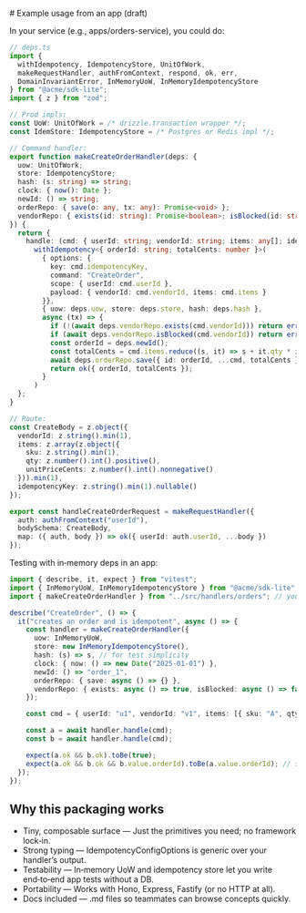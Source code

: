 # Example usage from an app (draft)

In your service (e.g., apps/orders-service), you could do:

```ts
// deps.ts
import {
  withIdempotency, IdempotencyStore, UnitOfWork,
  makeRequestHandler, authFromContext, respond, ok, err,
  DomainInvariantError, InMemoryUoW, InMemoryIdempotencyStore
} from "@acme/sdk-lite";
import { z } from "zod";

// Prod impls:
const UoW: UnitOfWork = /* drizzle.transaction wrapper */;
const IdemStore: IdempotencyStore = /* Postgres or Redis impl */;

// Command handler:
export function makeCreateOrderHandler(deps: {
  uow: UnitOfWork;
  store: IdempotencyStore;
  hash: (s: string) => string;
  clock: { now(): Date };
  newId: () => string;
  orderRepo: { save(o: any, tx: any): Promise<void> };
  vendorRepo: { exists(id: string): Promise<boolean>; isBlocked(id: string): Promise<boolean> };
}) {
  return {
    handle: (cmd: { userId: string; vendorId: string; items: any[]; idempotencyKey: string | null }) =>
      withIdempotency<{ orderId: string; totalCents: number }>(
        { options: {
          key: cmd.idempotencyKey,
          command: "CreateOrder",
          scope: { userId: cmd.userId },
          payload: { vendorId: cmd.vendorId, items: cmd.items }
        }},
        { uow: deps.uow, store: deps.store, hash: deps.hash },
        async (tx) => {
          if (!(await deps.vendorRepo.exists(cmd.vendorId))) return err(new DomainInvariantError("Vendor does not exist"));
          if (await deps.vendorRepo.isBlocked(cmd.vendorId)) return err(new DomainInvariantError("Vendor is blocked"));
          const orderId = deps.newId();
          const totalCents = cmd.items.reduce((s, it) => s + it.qty * it.unitPriceCents, 0);
          await deps.orderRepo.save({ id: orderId, ...cmd, totalCents }, tx);
          return ok({ orderId, totalCents });
        }
      )
  };
}

// Route:
const CreateBody = z.object({
  vendorId: z.string().min(1),
  items: z.array(z.object({
    sku: z.string().min(1),
    qty: z.number().int().positive(),
    unitPriceCents: z.number().int().nonnegative()
  })).min(1),
  idempotencyKey: z.string().min(1).nullable()
});

export const handleCreateOrderRequest = makeRequestHandler({
  auth: authFromContext("userId"),
  bodySchema: CreateBody,
  map: ({ auth, body }) => ok({ userId: auth.userId, ...body })
});
```

Testing with in‑memory deps in an app:

```ts
import { describe, it, expect } from "vitest";
import { InMemoryUoW, InMemoryIdempotencyStore } from "@acme/sdk-lite";
import { makeCreateOrderHandler } from "../src/handlers/orders"; // your app code

describe("CreateOrder", () => {
  it("creates an order and is idempotent", async () => {
    const handler = makeCreateOrderHandler({
      uow: InMemoryUoW,
      store: new InMemoryIdempotencyStore(),
      hash: (s) => s, // for test simplicity
      clock: { now: () => new Date("2025-01-01") },
      newId: () => "order_1",
      orderRepo: { save: async () => {} },
      vendorRepo: { exists: async () => true, isBlocked: async () => false }
    });

    const cmd = { userId: "u1", vendorId: "v1", items: [{ sku: "A", qty: 1, unitPriceCents: 100 }], idempotencyKey: "k1" };

    const a = await handler.handle(cmd);
    const b = await handler.handle(cmd);

    expect(a.ok && b.ok).toBe(true);
    expect(a.ok && b.ok && b.value.orderId).toBe(a.value.orderId); // same result
  });
});
```

## Why this packaging works

- Tiny, composable surface — Just the primitives you need; no framework lock‑in.
- Strong typing — IdempotencyConfigOptions<T> is generic over your handler’s output.
- Testability — In‑memory UoW and idempotency store let you write end‑to‑end app tests without a DB.
- Portability — Works with Hono, Express, Fastify (or no HTTP at all).
- Docs included — .md files so teammates can browse concepts quickly.

